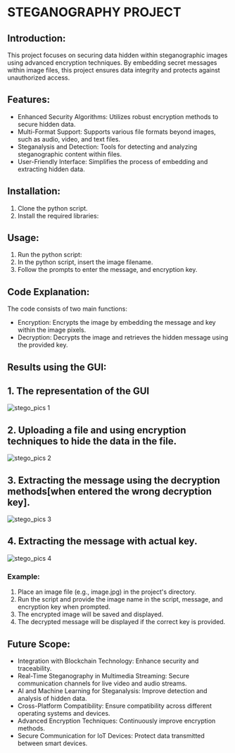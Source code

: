 
# STEGANOGRAPHY PROJECT

## Introduction:
This project focuses on securing data hidden within steganographic images using advanced encryption techniques. By embedding secret messages within image files, this project ensures data integrity and protects against unauthorized access.


## Features:

*  Enhanced Security Algorithms: Utilizes robust encryption methods to secure hidden data.
*	Multi-Format Support: Supports various file formats beyond images, such as audio, video, and text files.
*	Steganalysis and Detection: Tools for detecting and analyzing steganographic content within files.
*	User-Friendly Interface: Simplifies the process of embedding and extracting hidden data.


## Installation:

1.	Clone the python script.
2.	Install the required libraries:


## Usage:

1.	Run the python script:
2.	In the python script, insert the image filename.
3.	Follow the prompts to enter the message, and encryption key.


## Code Explanation:

The code consists of two main functions:
*	Encryption: Encrypts the image by embedding the message and key within the image pixels.
*	Decryption: Decrypts the image and retrieves the hidden message using the provided key.

## Results using the GUI:
## 1. The representation of the GUI

   ![stego_pics 1](https://github.com/user-attachments/assets/e85b65f0-b109-4e5e-9d63-b4400136acce)

## 2. Uploading a file and using encryption techniques to hide the data in the file.

   ![stego_pics 2](https://github.com/user-attachments/assets/44ae7b24-dc97-4e22-9aa6-5485dd8a9990)

## 3. Extracting the message using the decryption methods[when entered the wrong decryption key].
   
   ![stego_pics 3](https://github.com/user-attachments/assets/cae27137-8e07-43e9-abe1-429452e515bf)

## 4. Extracting the message with actual key.
   
   ![stego_pics 4](https://github.com/user-attachments/assets/02a4cfe7-57dd-4b11-97e6-33374ee38927)


### Example:

1.	Place an image file (e.g., image.jpg) in the project's directory.
2.	Run the script and provide the image name in the script, message, and encryption key when prompted.
3.	The encrypted image will be saved and displayed.
4.	The decrypted message will be displayed if the correct key is provided.


## Future Scope:


*	Integration with Blockchain Technology: Enhance security and traceability.
*	Real-Time Steganography in Multimedia Streaming: Secure communication channels for live video and audio streams.
*	AI and Machine Learning for Steganalysis: Improve detection and analysis of hidden data.
*	Cross-Platform Compatibility: Ensure compatibility across different operating systems and devices.
*	Advanced Encryption Techniques: Continuously improve encryption methods.
*	Secure Communication for IoT Devices: Protect data transmitted between smart devices.


